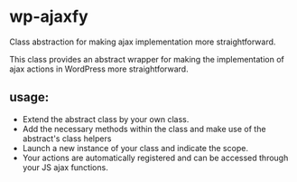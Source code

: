 # wp-ajaxfy
Class abstraction for making ajax implementation more straightforward.

This class provides an abstract wrapper for making the implementation of ajax actions in WordPress more straightforward. 

## usage:
- Extend the abstract class by your own class.
- Add the necessary methods within the class and make use of the abstract's class helpers
- Launch a new instance of your class and indicate the scope. 
- Your actions are automatically registered and can be accessed through your JS ajax functions.
